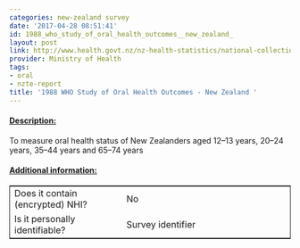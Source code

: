 ```yaml
---
categories: new-zealand survey
date: '2017-04-28 08:51:41'
id: 1988_who_study_of_oral_health_outcomes__new_zealand_
layout: post
link: http://www.health.govt.nz/nz-health-statistics/national-collections-and-surveys/surveys/current-recent-surveys/oral-health-survey
provider: Ministry of Health
tags:
- oral
- nzte-report
title: '1988 WHO Study of Oral Health Outcomes - New Zealand '
---
```



 <h4> <u>Description:</u> </h4>
To measure oral health status of New Zealanders aged 12–13 years, 20–24 years, 35–44 years and 65–74 years
 <h4> <u>Additional information:</u> </h4>
 <table style="border: 1px solid">
 <tr> <td width="40%"> Does it contain (encrypted) NHI? </td> <td>No</td> </tr>
 <tr> <td width="40%"> Is it personally identifiable? </td> <td>Survey identifier</td> </tr>
 </table>